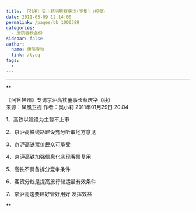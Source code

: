 ```yaml
---
title: ［引用］吴小莉问答蔡庆华(下集)（视频）
date: 2011-03-09 12:14:00
permalink: /pages/bb_1000589
categories: 
  - 唐院春秋备份
sidebar: false
author: 
  name: 唐院春秋
  link: /tycq
tags: 
  - 
---
```


* * *

  
**

《问答神州》专访京沪高铁董事长蔡庆华（续）  
来源：凤凰卫视 作者：吴小莉 2011年01月29日 20:04  
  
  
1、高铁以建设为主暂不上市  
  
2、京沪高铁线路建设充分听取地方意见  
  
3、京沪高铁票价民众可承受  
  
4、京沪高铁加强信息化实现客票复用  
  
5、高铁不具备拆分竞争条件  
  
6、客货分线是提高旅行储运最有效条件  
  
7、京沪高速要建好管好用好 发挥效益  

**